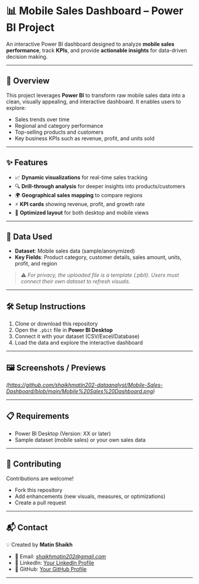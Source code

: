 # 📊 Mobile Sales Dashboard – Power BI Project

An interactive Power BI dashboard designed to analyze **mobile sales performance**, track **KPIs**, and provide **actionable insights** for data-driven decision making.

---

## 🚀 Overview

This project leverages **Power BI** to transform raw mobile sales data into a clean, visually appealing, and interactive dashboard.
It enables users to explore:

* Sales trends over time
* Regional and category performance
* Top-selling products and customers
* Key business KPIs such as revenue, profit, and units sold

---

## ✨ Features

* 📈 **Dynamic visualizations** for real-time sales tracking
* 🔍 **Drill-through analysis** for deeper insights into products/customers
* 🌍 **Geographical sales mapping** to compare regions
* ⚡ **KPI cards** showing revenue, profit, and growth rate
* 📱 **Optimized layout** for both desktop and mobile views

---

## 📂 Data Used

* **Dataset**: Mobile sales data (sample/anonymized)
* **Key Fields**: Product category, customer details, sales amount, units, profit, and region

> ⚠️ *For privacy, the uploaded file is a template (.pbit). Users must connect their own dataset to refresh visuals.*

---

## 🛠️ Setup Instructions

1. Clone or download this repository
2. Open the `.pbit` file in **Power BI Desktop**
3. Connect it with your dataset (CSV/Excel/Database)
4. Load the data and explore the interactive dashboard

---

## 🖼️ Screenshots / Previews

*(https://github.com/shaikhmatin202-dataanalyst/Mobile-Sales-Dashboard/blob/main/Mobile%20Sales%20Dashboard.png)*



---

## 📋 Requirements

* Power BI Desktop (Version: XX or later)
* Sample dataset (mobile sales) or your own sales data

---

## 🤝 Contributing

Contributions are welcome!

* Fork this repository
* Add enhancements (new visuals, measures, or optimizations)
* Create a pull request

---

## 📬 Contact

💡 Created by **Matin Shaikh**

* 📧 Email: *[shaikhmatin202@gmail.com](shaikhmatin202@gmail.com)*
* 🔗 LinkedIn: [Your LinkedIn Profile](https://www.linkedin.com/in/matin-shaikh-b6542037b/)
* 🐙 GitHub: [Your GitHub Profile](https://github.com/shaikhmatin202-dataanalyst)

---
